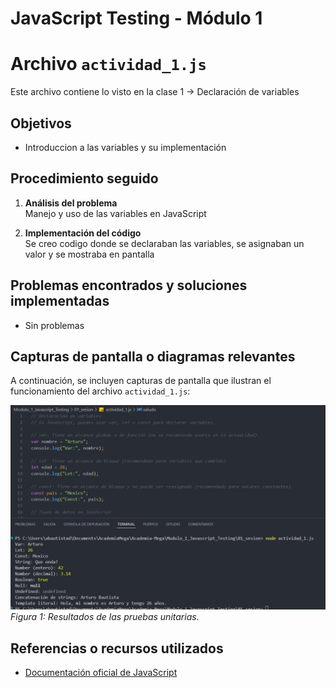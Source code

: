 # JavaScript Testing - Módulo 1


# Archivo `actividad_1.js`

Este archivo contiene lo visto en la clase 1 -> Declaración de variables

## Objetivos 

- Introduccion a las variables y su implementación

## Procedimiento seguido

1. **Análisis del problema**  
   Manejo y uso de las variables en JavaScript

2. **Implementación del código**  
    Se creo codigo donde se declaraban las variables, se asignaban un valor y se mostraba en pantalla


## Problemas encontrados y soluciones implementadas

- Sin problemas

## Capturas de pantalla o diagramas relevantes

A continuación, se incluyen capturas de pantalla que ilustran el funcionamiento del archivo `actividad_1.js`:

![Salida de pruebas](Capturas\img.png)  
*Figura 1: Resultados de las pruebas unitarias.*

## Referencias o recursos utilizados

- [Documentación oficial de JavaScript](https://developer.mozilla.org/es/docs/Web/JavaScript)


